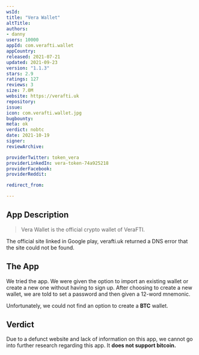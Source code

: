 ```yaml
---
wsId: 
title: "Vera Wallet"
altTitle: 
authors:
- danny
users: 10000
appId: com.verafti.wallet
appCountry: 
released: 2021-07-21
updated: 2021-09-23
version: "1.1.3"
stars: 2.9
ratings: 127
reviews: 3
size: 7.0M
website: https://verafti.uk
repository: 
issue: 
icon: com.verafti.wallet.jpg
bugbounty: 
meta: ok
verdict: nobtc
date: 2021-10-19
signer: 
reviewArchive:

providerTwitter: token_vera
providerLinkedIn: vera-token-74a925218
providerFacebook: 
providerReddit: 

redirect_from:

---
```


## App Description
> Vera Wallet is the official crypto wallet of VeraFTI. 

The official site linked in Google play, verafti.uk returned a DNS error that the site could not be found.

## The App
We tried the app. We were given the option to import an existing wallet or create a new one without having to sign up. After choosing to create a new wallet, we are told to set a password and then given a 12-word mnemonic.

Unfortunately, we could not find an option to create a **BTC** wallet.

## Verdict
Due to a defunct website and lack of information on this app, we cannot go into further research regarding this app. It **does not support bitcoin.**
